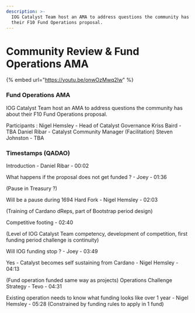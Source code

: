 ```yaml
---
description: >-
  IOG Catalyst Team host an AMA to address questions the community has about
  their F10 Fund Operations proposal.
---
```


# Community Review & Fund Operations AMA

{% embed url="https://youtu.be/onwOzMwq2lw" %}

### Fund Operations AMA

IOG Catalyst Team host an AMA to address questions the community has about their F10 Fund Operations proposal.&#x20;

Participants : Nigel Hemsley - Head of Catalyst Governance Kriss Baird - TBA Daniel Ribar - Catalyst Community Manager (Facilitation) Steven Johnston - TBA

### Timestamps (QADAO)

Introduction - Daniel Ribar - 00:02&#x20;

What happens if the proposal does not get funded ? - Joey - 01:36&#x20;

(Pause in Treasury ?)&#x20;

Will be a pause during 1694 Hard Fork - Nigel Hemsley - 02:03&#x20;

(Training of Cardano dReps, part of Bootstrap period design)&#x20;

Competitive footing - 02:40&#x20;

(Level of IOG Catalyst Team competency, development of competition, first funding period challenge is continuity)&#x20;

Will IOG funding stop ? - Joey - 03:49&#x20;

Yes - Catalyst becomes self sustaining from Cardano - Nigel Hemsley - 04:13

(Fund operation funded same way as projects) Operations Challenge Strategy - Tevo - 04:31&#x20;

Existing operation needs to know what funding looks like over 1 year - Nigel Hemsley - 05:28 (Constrained by funding rules to apply in 1 fund)
